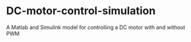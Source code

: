 # DC-motor-control-simulation
A Matlab and Simulink model for controlling a DC motor with and without PWM
